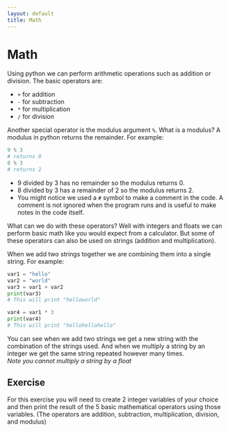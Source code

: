 ```yaml
---
layout: default
title: Math
---
```


# Math

Using python we can perform arithmetic operations such as addition or division. The basic operators are:

- `+` for addition
- `-` for subtraction
- `*` for multiplication
- `/` for division

Another special operator is the modulus argument `%`. What is a modulus? A modulus in python returns the remainder. For example:

```python
9 % 3
# returns 0
8 % 3
# returns 2
```

- 9 divided by 3 has no remainder so the modulus returns 0.
- 8 divided by 3 has a remainder of 2 so the modulus returns 2.
- You might notice we used a `#` symbol to make a comment in the code. A comment is not ignored when the program runs and is useful to make notes in the code itself.

What can we do with these operators? Well with integers and floats we can perform basic math like you would expect from a calculator. But some of these operators can also be used on strings (addition and multiplication).

When we add two strings together we are combining them into a single string. For example:

```python
var1 = "hello"
var2 = "world"
var3 = var1 + var2
print(var3)
# This will print "helloworld"

var4 = var1 * 3
print(var4)
# This will print "hellohellohello"
```

You can see when we add two strings we get a new string with the combination of the strings used. And when we multiply a string by an integer we get the same string repeated however many times.
\
*Note you cannot multiply a string by a float*

## Exercise

For this exercise you will need to create 2 integer variables of your choice and then print the result of the 5 basic mathematical operators using those variables. (The operators are addition, subtraction, multiplication, division, and modulus)